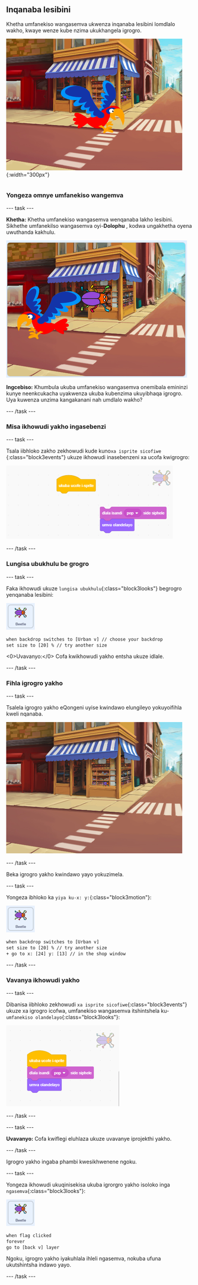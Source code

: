 ## Inqanaba lesibini

<div style="display: flex; flex-wrap: wrap">
<div style="flex-basis: 200px; flex-grow: 1; margin-right: 15px;">
Khetha umfanekiso wangasemva ukwenza inqanaba lesibini lomdlalo wakho, kwaye wenze kube nzima ukukhangela igrogro. 
</div>
<div>

![Umboniso wesitrato onegroro efihliweyo.](images/second-level.png){:width="300px"}

</div>
</div>

### Yongeza omnye umfanekiso wangemva

--- task ---

**Khetha:** Khetha umfanekiso wangasemva wenqanaba lakho lesibini. Sikhethe umfanekilso wangasemva oyi-**Dolophu** , kodwa ungakhetha oyena uwuthanda kakhulu.

![Igrogro kunye nesikhwenene nomfanekiso wangasemva oyidolophi.](images/insert-urban-backdrop.png)

**Ingcebiso:** Khumbula ukuba umfanekiso wangasemva onemibala emininzi kunye neenkcukacha uyakwenza ukuba kubenzima ukuyibhaqa igrogro. Uya kuwenza unzima kangakanani nah umdlalo wakho?

--- /task ---

### Misa ikhowudi yakho ingasebenzi

--- task ---

Tsala iibhloko zakho zekhowudi kude kuno`xa isprite sicofiwe `{:class="block3events"} ukuze ikhowudi inasebenzeni xa ucofa kwigrogro:

![Ukwaphula ikhowudi.](images/breaking-script.png)

--- /task ---

### Lungisa ubukhulu be grogro

--- task ---

Faka ikhowudi ukuze `lungisa ubukhulu`{:class="block3looks"} begrogro yenqanaba lesibini:

![iSprite esiyigrogro](images/bug-sprite.png)

```blocks3
when backdrop switches to [Urban v] // choose your backdrop
set size to [20] % // try another size 
```

<0>Uvavanyo:</0> Cofa kwikhowudi yakho entsha ukuze idlale.

--- /task ---

### Fihla igrogro yakho

--- task ---

Tsalela igrogro yakho eQongeni uyise kwindawo elungileyo yokuyoifihla kweli nqanaba.

![Igrogro ezimele kwifestile yevenkile embindini kumfanekiso wangasemva.](images/hidden-urban-backdrop.png)

--- /task ---

Beka igrogro yakho kwindawo yayo yokuzimela.

--- task ---

Yongeza ibhloko ka `yiya ku-x: y:`{:class="block3motion"}:

![iSprite esiyiGrogro.](images/bug-sprite.png)

```blocks3
when backdrop switches to [Urban v]
set size to [20] % // try another size 
+ go to x: [24] y: [13] // in the shop window
```

--- /task ---

### Vavanya ikhowudi yakho

--- task ---

Dibanisa iibhloko zekhowudi `xa isprite sicofiwe`{:class="block3events"} ukuze xa igrogro icofwa, umfanekiso wangasemva itshintshela ku- `umfanekiso olandelayo`{:class="block3looks"}:

![Iibhloko zekhowudi zidityaniswe zonke kwakhona.](images/fixed-script.png)

--- /task ---

--- task ---

**Uvavanyo:** Cofa kwiflegi eluhlaza ukuze uvavanye iprojekthi yakho.

--- /task ---

Igrogro yakho ingaba phambi kwesikhwenene ngoku.

--- task ---

Yongeza ikhowudi ukuqinisekisa ukuba igrorgro yakho isoloko inga `ngasemva`{:class="block3looks"}:

![iSprite esiyiGrogro.](images/bug-sprite.png)

```blocks3
when flag clicked
forever
go to [back v] layer
```

Ngoku, igrogro yakho iyakuhlala ihleli ngasemva, nokuba ufuna ukutshintsha indawo yayo.

--- /task ---
